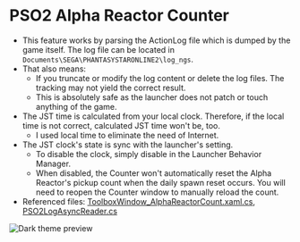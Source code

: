 # PSO2 Alpha Reactor Counter

- This feature works by parsing the ActionLog file which is dumped by the game itself. The log file can be located in `Documents\SEGA\PHANTASYSTARONLINE2\log_ngs`.
- That also means:
  - If you truncate or modify the log content or delete the log files. The tracking may not yield the correct result.
  - This is absolutely safe as the launcher does not patch or touch anything of the game.
- The JST time is calculated from your local clock. Therefore, if the local time is not correct, calculated JST time won't be, too.
  - I used local time to eliminate the need of Internet.
- The JST clock's state is sync with the launcher's setting.
  - To disable the clock, simply disable in the Launcher Behavior Manager.
  - When disabled, the Counter won't automatically reset the Alpha Reactor's pickup count when the daily spawn reset occurs. You will need to reopen the Counter window to manually reload the count.
- Referenced files: [ToolboxWindow_AlphaReactorCount.xaml.cs](LauncherToolbox.Windows/ToolboxWindow_AlphaReactorCount.xaml.cs), [PSO2LogAsyncReader.cs](LauncherToolbox/PSO2LogAsyncReader.cs)

![Dark theme preview](https://leayal.github.io/PSO2-Launcher-CSharp/imgs/preview/toolbox/alphareactorcounter-dark.png)
